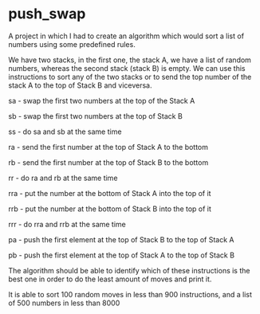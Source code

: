 # push_swap

A project in which I had to create an algorithm which would sort a list of numbers using some predefined rules.

We have two stacks, in the first one, the stack A, we have a list of random numbers, whereas the second stack (stack B) is empty. We can use this instructions to sort any of the two stacks or to send the top number of the stack A to the top of Stack B and viceversa.


sa - swap the first two numbers at the top of the Stack A

sb - swap the first two numbers at the top of Stack B

ss - do sa and sb at the same time

ra - send the first number at the top of Stack A to the bottom

rb - send the first number at the top of Stack B to the bottom

rr - do ra and rb at the same time

rra - put the number at the bottom of Stack A into the top of it

rrb - put the number at the bottom of Stack B into the top of it

rrr - do rra and rrb at the same time

pa - push the first element at the top of Stack B to the top of Stack A

pb - push the first element at the top of Stack A to the top of Stack B






The algorithm should be able to identify which of these instructions is the best one in order to do the least amount of moves and print it. 

It is able to sort 100 random moves in less than 900 instructions, and a list of 500 numbers in less than 8000
